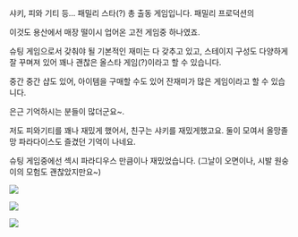 샤키, 피와 기티 등... 패밀리 스타(?) 총 출동 게임입니다. 패밀리 프로덕션의 

이것도 용산에서 매장 떨이시 업어온 고전 게임중 하나였죠.

슈팅 게임으로서 갖춰야 될 기본적인 재미는 다 갖추고 있고, 스테이지 구성도 다양하게 잘 꾸며져 있어 꽤나 괜찮은 올스타 게임(?)이라고 할 수 있습니다.

중간 중간 샵도 있어, 아이템을 구매할 수도 있어 잔재미가 많은 게임이라고 할 수 있습니다.

은근 기억하시는 분들이 많더군요~.

저도 피와기티를 꽤나 재밌게 했어서, 친구는 샤키를 재밌게했고요. 둘이 모여서 올망졸망 파라다이스도 즐겼던 기억이 나네요.

슈팅 게임중에선 섹시 파라디우스 만큼이나 재밌었습니다. (그날이 오면이나, 시발 원숭이의 모험도 괜찮았지만요~)

![](./0.jpg)

![](./1.jpg)

![](./2.jpg)
